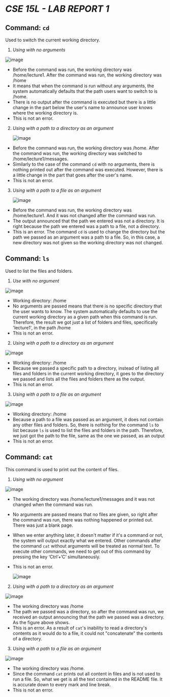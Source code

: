 **_CSE 15L - LAB REPORT 1_**
======================

Command: `cd`
------------

Used to switch the current working directory.

1) _Using with no arguments_

  ![image](https://github.com/maynhile13105/cse15l-lab-reports/assets/146885739/72b49eb7-b0bc-4ad1-9b60-fdffe1658fe4)

- Before the command was run, the working directory was /home/lecture1. After the command was run, the working directory  was /home
- It means that when the command is run without any arguments, the system automatically defaults that the path users want to switch to is /home.
- There is no output after the command is executed but there is a little change in the part below the user's name to announce user knows where the working directory is.
- This is not an error.

2) _Using with a path to a directory as an argument_
   
   ![image](https://github.com/maynhile13105/cse15l-lab-reports/assets/146885739/b9c04828-aebf-44cd-9708-9d567998a03a)
- Before the command was run, the working directory was /home. After the command was run, the working directory was switched to /home/lecture1/messages.
- Similarly to the case of the command `cd` with no arguments, there is nothing printed out after the command was executed. However, there is a little change in the part that goes after the user's name. 
- This is not an error.

3) _Using with a path to a file as an argument_

   ![image](https://github.com/maynhile13105/cse15l-lab-reports/assets/146885739/a8398b21-fd6c-4955-94d3-2456a1d04a52)
   
- Before the command was run, the working directory was /home/lecture1. And it was not changed after the command was run.
- The output announced that the path we entered was not a directory. It is right because the path we entered was a path to a file, not a directory.
- This is an error. The command `cd` is used to change the directory but the path we passed as an argument was a path to a file. 
So, in this case, a new directory was not given so the working directory was not changed.


Command: `ls`
-------------

Used to list the files and folders.

1) _Use with no argument_

![image](https://github.com/maynhile13105/cse15l-lab-reports/assets/146885739/3eee7049-9415-49db-85be-32116eb26457)
- Working directory: /home
- No arguments are passed means that there is no specific directory that the user wants to know. The system automatically defaults to use the current working directory as a given path when this command is run. Therefore, the result we got just a list of folders and files, specifically 'lecture1', in the path /home 
- This is not an error.
  
2) _Using with a path to a directory as an argument_

![image](https://github.com/maynhile13105/cse15l-lab-reports/assets/146885739/4ae1ae42-d0c3-473e-9937-948ed9c1976b)
- Working directory: /home
- Because we passed a specific path to a directory, instead of listing all files and folders in the current working directory, it goes to the directory we passed and lists all the files and folders there as the output.
- This is not an error.

3) _Using with a path to a file as an argument_

![image](https://github.com/maynhile13105/cse15l-lab-reports/assets/146885739/1ea70574-de92-4363-be9e-0e6e558f5398)
- Working directory: /home
- Because a path to a file was passed as an argument, it does not contain any other files and folders. So, there is nothing for the command `ls` to list because `ls` is used to list the files and folders in the path. Therefore, we just got the path to the file, same as the one we passed, as an output
- This is not an error.

Command: `cat`
-------------
This command is used to print out the content of files. 
1) _Using with no argument_

  ![image](https://github.com/maynhile13105/cse15l-lab-reports/assets/146885739/1b737300-e61c-4276-ada4-a218038487e0)

- The working directory was /home/lecture1/messages and it was not changed when the command was run.
- No arguments are passed means that no files are given, so right after the command was run, there was nothing happened or printed out. There was just a blank page.
- When we enter anything later, it doesn't matter if it's a command or not, the system will output exactly what we entered. Other commands after the command `cat` without arguments will be treated as normal text. To execute other commands, we need to get out of this command by pressing the key ‘Ctrl’+‘C’ simultaneously.
- This is not an error.
  
  ![image](https://github.com/maynhile13105/cse15l-lab-reports/assets/146885739/513434ed-fa62-408d-8495-3c7a671ee7f6)
2) _Using with a path to a directory as an argument_

  ![image](https://github.com/maynhile13105/cse15l-lab-reports/assets/146885739/83995680-6e3b-4174-a019-40137ab2fcac)
- The working directory was /home
- The path we passed was a directory, so after the command was run, we received an output announcing that the path we passed was a directory. As the figure above shows.
- This is an error.  As a result of `cat`'s inability to read a directory's contents as it would do to a file, it could not "concatenate" the contents of a directory. 

3) _Using with a path to a file as an argument_

  ![image](https://github.com/maynhile13105/cse15l-lab-reports/assets/146885739/48ffbe71-ed9c-4638-8494-7dce6ce7d877)
- The working directory was /home.
- Since the command `cat` prints out all content in files and is not used to run a file. So, what we get is all the text contained in the README file. It is accurate down to every mark and line break. 
- This is not an error.
     




